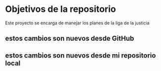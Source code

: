 # Objetivos de la repositorio

Este proyecto se encarga de manejar los planes de la liga de la justicia


## estos cambios son nuevos desde GitHub
## estos cambios son nuevos desde mi repositorio local
